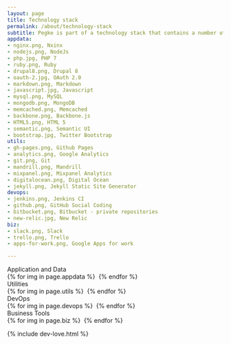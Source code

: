 ```yaml
---
layout: page
title: Technology stack
permalink: /about/technology-stack
subtitle: Pegke is part of a technology stack that contains a number of important pieces.
appdata:
- nginx.png, Nxinx
- nodejs.png, NodeJs
- php.jpg, PHP 7
- ruby.png, Ruby
- drupal8.png, Drupal 8
- oauth-2.jpg, OAuth 2.0
- markdown.png, Markdown
- javascript.jpg, Javascript
- mysql.png, MySQL
- mongodb.png, MongoDB
- memcached.png, Memcached
- backbone.png, Backbone.js
- HTML5.png, HTML 5
- semantic.png, Semantic UI
- bootstrap.jpg, Twitter Bootstrap
utils:
- gh-pages.png, Github Pages
- analytics.png, Google Analytics
- git.png, Git
- mandrill.png, Mandrill 
- mixpanel.png, Mixpanel Analytics
- digitalocean.png, Digital Ocean
- jekyll.png, Jekyll Static Site Generator
devops:
- jenkins.png, Jenkins CI
- github.png, GitHub Social Coding
- bitbucket.png, Bitbucket - private repositories
- new-relic.jpg, New Relic
biz:
- slack.png, Slack
- trello.png, Trello
- apps-for-work.png, Google Apps for work

---
```


<div class="ui aligned segment stack pegke" >

  <div class="ui divider horizontal">Application and Data</div>
  <div class="ui tiny images">
    {% for img in page.appdata %}
    <img data-src="/public/img/stack/{{ img | split:"," | first }}" data-content="{{ img | split:"," | last }}" class="ui image rounded tstack" />
    {% endfor %}
  </div>

  <div class="ui divider horizontal">Utilities</div>
  <div class="ui tiny images">
    {% for img in page.utils %}
    <img data-src="/public/img/stack/{{ img | split:"," | first }}" data-content="{{ img | split:"," | last }}" class="ui image rounded tstack" />
    {% endfor %}
  </div>

  <div class="ui divider horizontal">DevOps</div>
  <div class="ui tiny images">
    {% for img in page.devops %}
    <img data-src="/public/img/stack/{{ img | split:"," | first }}" data-content="{{ img | split:"," | last }}" class="ui image rounded tstack" />
    {% endfor %}
  </div>

  <div class="ui divider horizontal">Business Tools</div>
  <div class="ui tiny images">
    {% for img in page.biz %}
    <img data-src="/public/img/stack/{{ img | split:"," | first }}" data-content="{{ img | split:"," | last }}" class="ui image rounded tstack" />
    {% endfor %}
  </div>


</div>

<div class="ui divider hidden"></div>

{% include dev-love.html %}
